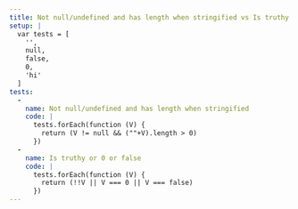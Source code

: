 ```yaml
---
title: Not null/undefined and has length when stringified vs Is truthy or 0 or false
setup: |
  var tests = [
    '',
    null,
    false,
    0,
    'hi'
  ]
tests:
  -
    name: Not null/undefined and has length when stringified
    code: |
      tests.forEach(function (V) {
        return (V != null && (""+V).length > 0)
      })
  -
    name: Is truthy or 0 or false
    code: |
      tests.forEach(function (V) {
        return (!!V || V === 0 || V === false)
      })
---
```


